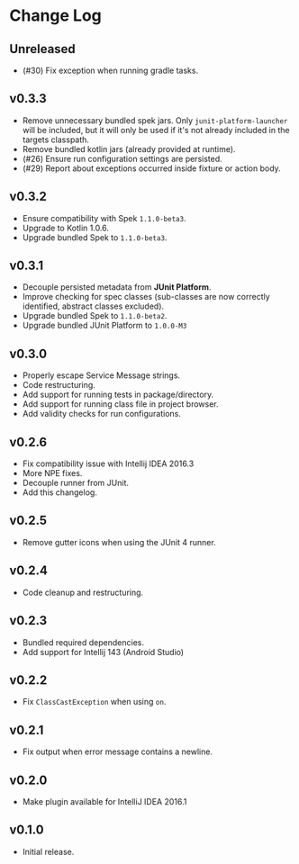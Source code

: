 # Change Log

## Unreleased
- (#30) Fix exception when running gradle tasks.

## v0.3.3
- Remove unnecessary bundled spek jars. Only `junit-platform-launcher` will be included, but
  it will only be used if it's not already included in the targets classpath.
- Remove bundled kotlin jars (already provided at runtime).
- (#26) Ensure run configuration settings are persisted.
- (#29) Report about exceptions occurred inside fixture or action body.

## v0.3.2
- Ensure compatibility with Spek `1.1.0-beta3`.
- Upgrade to Kotlin 1.0.6.
- Upgrade bundled Spek to `1.1.0-beta3`.

## v0.3.1
- Decouple persisted metadata from **JUnit Platform**.
- Improve checking for spec classes (sub-classes are now correctly identified, abstract classes excluded).
- Upgrade bundled Spek to `1.1.0-beta2`.
- Upgrade bundled JUnit Platform to `1.0.0-M3`

## v0.3.0
- Properly escape Service Message strings.
- Code restructuring.
- Add support for running tests in package/directory.
- Add support for running class file in project browser.
- Add validity checks for run configurations.

## v0.2.6
- Fix compatibility issue with Intellij IDEA 2016.3
- More NPE fixes.
- Decouple runner from JUnit.
- Add this changelog.

## v0.2.5
- Remove gutter icons when using the JUnit 4 runner.

## v0.2.4
- Code cleanup and restructuring.

## v0.2.3
- Bundled required dependencies.
- Add support for Intellij 143 (Android Studio)
 
## v0.2.2
- Fix `ClassCastException` when using `on`.

## v0.2.1
- Fix output when error message contains a newline.

## v0.2.0
- Make plugin available for IntelliJ IDEA 2016.1

## v0.1.0
- Initial release.
